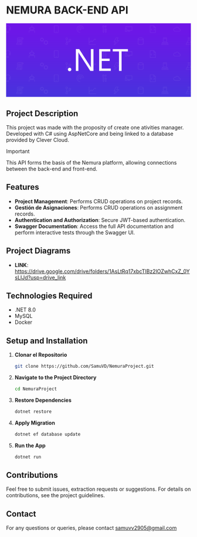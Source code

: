# NEMURA BACK-END API

![alt text](image.png)

## Project Description
This project was made with the proposity of create one ativities manager. Developed with C# using AspNetCore and being linked to a database provided by Clever Cloud.

> [!IMPORTANT]
> This API forms the basis of the Nemura platform, allowing connections between the back-end and front-end.

## Features

- **Project Management**: Performs CRUD operations on project records.
- **Gestión de Asignaciones**: Performs CRUD operations on assignment records.
- **Authentication and Authorization**: Secure JWT-based authentication.
- **Swagger Documentation**: Access the full API documentation and perform interactive tests through the Swagger UI.

## Project Diagrams

- **LINK**: https://drive.google.com/drive/folders/1AsLtRq17xbcTIBz2lOZwhCxZ_0YsLIJd?usp=drive_link

## Technologies Required

- .NET 8.0 
- MySQL
- Docker

## Setup and Installation

1. **Clonar el Repositorio**
   ```bash
   git clone https://github.com/SamuVD/NemuraProject.git
2. **Navigate to the Project Directory**
   ```bash
   cd NemuraProject
4. **Restore Dependencies**
   ```bash
   dotnet restore
5. **Apply Migration**
   ```bash
   dotnet ef database update
6. **Run the App**
   ```bash
   dotnet run

## Contributions
Feel free to submit issues, extraction requests or suggestions. For details on contributions, see the project guidelines.

## Contact
For any questions or queries, please contact samuvv2905@gmail.com